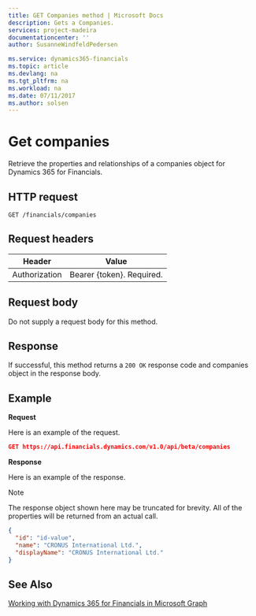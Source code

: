 ```yaml
---
title: GET Companies method | Microsoft Docs
description: Gets a Companies.
services: project-madeira
documentationcenter: ''
author: SusanneWindfeldPedersen

ms.service: dynamics365-financials
ms.topic: article
ms.devlang: na
ms.tgt_pltfrm: na
ms.workload: na
ms.date: 07/11/2017
ms.author: solsen
---
```


# Get companies
Retrieve the properties and relationships of a companies object for Dynamics 365 for Financials.

## HTTP request
```
GET /financials/companies
```

## Request headers
|Header|Value|
|------|-----|
|Authorization  |Bearer {token}. Required. |

## Request body
Do not supply a request body for this method.

## Response
If successful, this method returns a ```200 OK``` response code and companies object in the response body.

## Example

**Request**

Here is an example of the request.
```json
GET https://api.financials.dynamics.com/v1.0/api/beta/companies
```

**Response**

Here is an example of the response.  

> [!NOTE]  
> The response object shown here may be truncated for brevity. All of the properties will be returned from an actual call.  

```json
{
  "id": "id-value",
  "name": "CRONUS International Ltd.",
  "displayName": "CRONUS International Ltd."
}
```

## See Also  
[Working with Dynamics 365 for Financials in Microsoft Graph](../api/dynamics_graph_reference.md)  
